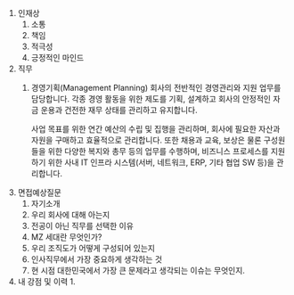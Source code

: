 1. 인재상
	1. 소통
	2. 책임
	3. 적극성
	4. 긍정적인 마인드
2. 직무
	1. 경영기획(Management Planning)
		회사의 전반적인 경영관리와 지원 업무를 담당합니다. 각종 경영 활동을 위한 제도를 기획, 설계하고 회사의 안정적인 자금 운용과 건전한 재무 상태를 관리하고 유지합니다.
		
		사업 목표를 위한 연간 예산의 수립 및 집행을 관리하며, 회사에 필요한 자산과 자원을 구매하고 효율적으로 관리합니다. 또한 채용과 교육, 보상은 물론 구성원들을 위한 다양한 복지와 총무 등의 업무를 수행하며, 비즈니스 프로세스를 지원하기 위한 사내 IT 인프라 시스템(서버, 네트워크, ERP, 기타 협업 SW 등)을 관리합니다.
3. 면접예상질문
	1. 자기소개  
	2. 우리 회사에 대해 아는지  
	3. 전공이 아닌 직무를 선택한 이유
	4. MZ 세대란 무엇인가?  
	5. 우리 조직도가 어떻게 구성되어 있는지
	6. 인사직무에서 가장 중요하게 생각하는 것
	7. 현 시점 대한민국에서 가장 큰 문제라고 생각되는 이슈는 무엇인지.
4. 내 강점 및 이력
	1. 
